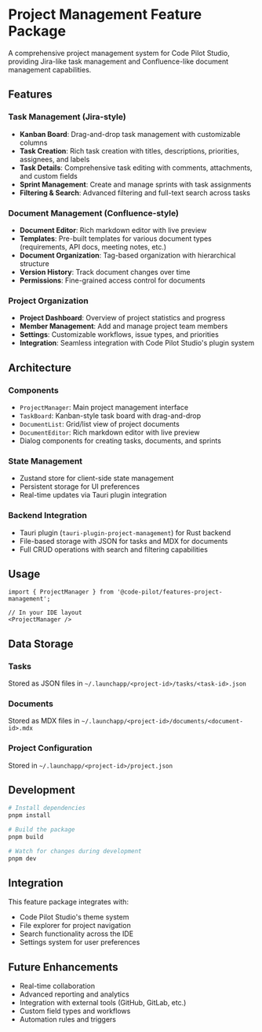 # Project Management Feature Package

A comprehensive project management system for Code Pilot Studio, providing Jira-like task management and Confluence-like document management capabilities.

## Features

### Task Management (Jira-style)
- **Kanban Board**: Drag-and-drop task management with customizable columns
- **Task Creation**: Rich task creation with titles, descriptions, priorities, assignees, and labels
- **Task Details**: Comprehensive task editing with comments, attachments, and custom fields
- **Sprint Management**: Create and manage sprints with task assignments
- **Filtering & Search**: Advanced filtering and full-text search across tasks

### Document Management (Confluence-style)
- **Document Editor**: Rich markdown editor with live preview
- **Templates**: Pre-built templates for various document types (requirements, API docs, meeting notes, etc.)
- **Document Organization**: Tag-based organization with hierarchical structure
- **Version History**: Track document changes over time
- **Permissions**: Fine-grained access control for documents

### Project Organization
- **Project Dashboard**: Overview of project statistics and progress
- **Member Management**: Add and manage project team members
- **Settings**: Customizable workflows, issue types, and priorities
- **Integration**: Seamless integration with Code Pilot Studio's plugin system

## Architecture

### Components
- `ProjectManager`: Main project management interface
- `TaskBoard`: Kanban-style task board with drag-and-drop
- `DocumentList`: Grid/list view of project documents
- `DocumentEditor`: Rich markdown editor with live preview
- Dialog components for creating tasks, documents, and sprints

### State Management
- Zustand store for client-side state management
- Persistent storage for UI preferences
- Real-time updates via Tauri plugin integration

### Backend Integration
- Tauri plugin (`tauri-plugin-project-management`) for Rust backend
- File-based storage with JSON for tasks and MDX for documents
- Full CRUD operations with search and filtering capabilities

## Usage

```tsx
import { ProjectManager } from '@code-pilot/features-project-management';

// In your IDE layout
<ProjectManager />
```

## Data Storage

### Tasks
Stored as JSON files in `~/.launchapp/<project-id>/tasks/<task-id>.json`

### Documents
Stored as MDX files in `~/.launchapp/<project-id>/documents/<document-id>.mdx`

### Project Configuration
Stored in `~/.launchapp/<project-id>/project.json`

## Development

```bash
# Install dependencies
pnpm install

# Build the package
pnpm build

# Watch for changes during development
pnpm dev
```

## Integration

This feature package integrates with:
- Code Pilot Studio's theme system
- File explorer for project navigation
- Search functionality across the IDE
- Settings system for user preferences

## Future Enhancements

- Real-time collaboration
- Advanced reporting and analytics
- Integration with external tools (GitHub, GitLab, etc.)
- Custom field types and workflows
- Automation rules and triggers